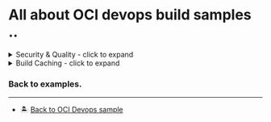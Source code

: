 All about OCI devops build samples ..
=======

<details>
  <summary>Security & Quality - click to expand</summary>

* [Integrate sonarqube with OCI devops build runner.](./oci_buildrunner_with_sonarqube/)
* [Container image scanning  before deploy.](./oci_imagescan_before_deploy/)

</details>

<details>
  <summary>Build Caching - click to expand</summary>

* [Speed up builds with caching](./oci-build-caching/)

</details>


### Back to examples.
----

- 🏝️ [Back to OCI Devops sample](../README.md)




